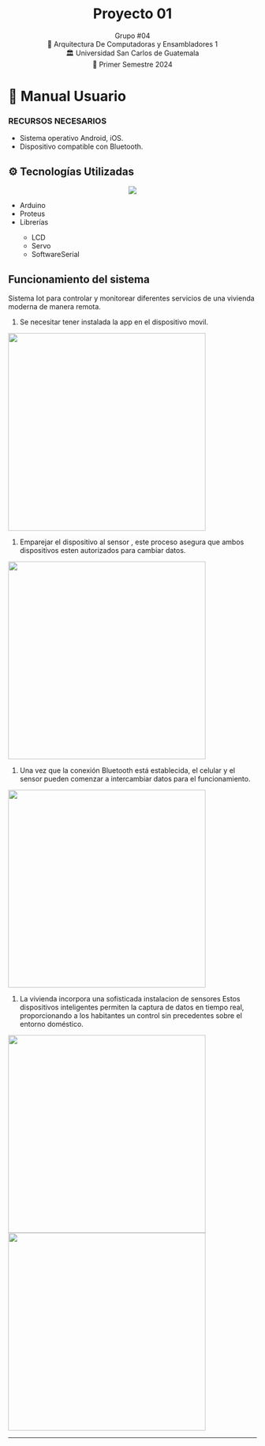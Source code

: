 <h1 align="center">Proyecto 01</h1>


<div align="center">
Grupo #04
</div>
<div align="center">
📕 Arquitectura De Computadoras y Ensambladores 1
</div>
<div align="center"> 🏛 Universidad San Carlos de Guatemala</div>
<div align="center"> 📆 Primer Semestre 2024</div>


# 📍 Manual Usuario

### RECURSOS NECESARIOS
- Sistema operativo Android, iOS.
- Dispositivo compatible con Bluetooth.

## ⚙ Tecnologías Utilizadas

<div align="center" style="display:flex;justify-content:center;gap:20px">
 <a href="https://skillicons.dev">
    <img src="https://skillicons.dev/icons?i=arduino,git,flutter" />
  </a>
</div>
<ul>
  <li>Arduino</li>
  <li>Proteus</li>
  <li>Librerías</li>
  <ul>
	<li>LCD</li>
  <li>Servo</li>
  <li>SoftwareSerial</li>
  </ul>
</ul>

## Funcionamiento del sistema
Sistema Iot para controlar y monitorear diferentes servicios de una vivienda moderna de manera remota. 

1. Se necesitar tener instalada la app en el dispositivo movil.
   
<img src="./imagenes/1.jpeg" width="400">

1. Emparejar el dispositivo al sensor , este proceso asegura que ambos dispositivos esten autorizados para cambiar datos.
   
<img src="./imagenes/3.jpeg" width="400">

1. Una vez que la conexión Bluetooth está establecida, el celular y el sensor pueden comenzar a intercambiar datos para el funcionamiento.
   
<img src="./imagenes/4.jpeg" width="400">

1. La vivienda incorpora una sofisticada instalacion de sensores Estos dispositivos inteligentes permiten la captura de datos en tiempo real, proporcionando a los habitantes un control sin precedentes sobre el entorno doméstico.

<img src="./imagenes/5.jpeg" width="400">

<img src="./imagenes/6.jpeg" width="400">

---
